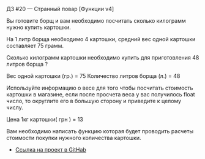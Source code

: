 ДЗ #20 — Странный повар [Функции v4]

Вы готовите борщ и вам необходимо посчитать сколько килограмм нужно купить картошки.

На 1 литр борща необходимо 4 картошки, средний вес одной картошки составляет 75 грамм.

Сколько килограмм картошки необходимо купить для приготовления 48 литров борща ?

Вес одной картошки (гр.) = 75
Количество литров борща (л.) = 48

Используйте информацию о весе для того чтобы посчитать стоимость картошки в магазине, если после просчета веса у вас получилось float число, то округлите его в большую сторону и приведите к целому числу.

Цена 1кг картошки( грн )  = 13

Вам необходимо написать функцию которая будет проводить расчеты стоимости покупки нужного количества картошки.


* [Ссылка на проект в GitHab](https://github.com/EShka0707/js_studies.git)
